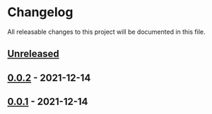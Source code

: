 # Changelog

All releasable changes to this project will be documented in this file.

## [Unreleased]

## [0.0.2] - 2021-12-14

## [0.0.1] - 2021-12-14

[Unreleased]: https://github.com/skoli0/demo-gh-review/compare/0.0.2...HEAD

[0.0.2]: https://github.com/skoli0/demo-gh-review/compare/0.0.1...0.0.2

[0.0.1]: https://github.com/skoli0/demo-gh-review/compare/82a0eea1c75912e1d4e750cc59f1c9e62a026a6a...0.0.1
